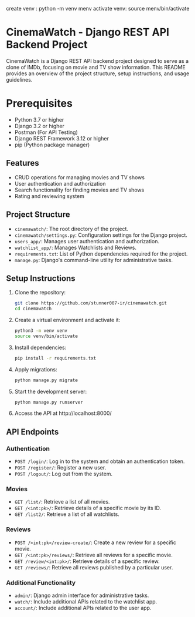create venv : python -m venv menv
activate venv: source menv/bin/activate

# CinemaWatch - Django REST API Backend Project

CinemaWatch is a Django REST API backend project designed to serve as a clone of IMDb, focusing on movie and TV show information. This README provides an overview of the project structure, setup instructions, and usage guidelines.

# Prerequisites

- Python 3.7 or higher
- Django 3.2 or higher
- Postman (For API Testing)
- Django REST Framework 3.12 or higher
- pip (Python package manager)

## Features

- CRUD operations for managing movies and TV shows
- User authentication and authorization
- Search functionality for finding movies and TV shows
- Rating and reviewing system

## Project Structure

- `cinemawatch/`: The root directory of the project.
- `cinemawatch/settings.py`: Configuration settings for the Django project.
- `users_app/`: Manages user authentication and authorization.
- `watchlist_app/`: Manages Watchlists and Reviews.
- `requirements.txt`: List of Python dependencies required for the project.
- `manage.py`: Django's command-line utility for administrative tasks.

## Setup Instructions

1. Clone the repository:

   ```bash
   git clone https://github.com/stunner007-ir/cinemawatch.git
   cd cinemawatch

   ```

2. Create a virtual environment and activate it:

   ```bash
   python3 -m venv venv
   source venv/bin/activate

   ```

3. Install dependencies:

   ```bash
   pip install -r requirements.txt

   ```

4. Apply migrations:
   ```bash
   python manage.py migrate
   ```
5. Start the development server:

   ```bash
   python manage.py runserver

   ```

6. Access the API at http://localhost:8000/

## API Endpoints

### Authentication

- `POST /login/`: Log in to the system and obtain an authentication token.
- `POST /register/`: Register a new user.
- `POST /logout/`: Log out from the system.

### Movies

- `GET /list/`: Retrieve a list of all movies.
- `GET /<int:pk>/`: Retrieve details of a specific movie by its ID.
- `GET /list2/`: Retrieve a list of all watchlists.

### Reviews

- `POST /<int:pk>/review-create/`: Create a new review for a specific movie.
- `GET /<int:pk>/reviews/`: Retrieve all reviews for a specific movie.
- `GET /review/<int:pk>/`: Retrieve details of a specific review.
- `GET /reviews/`: Retrieve all reviews published by a particular user.

### Additional Functionality

- `admin/`: Django admin interface for administrative tasks.
- `watch/`: Include additional APIs related to the watchlist app.
- `account/`: Include additional APIs related to the user app.
